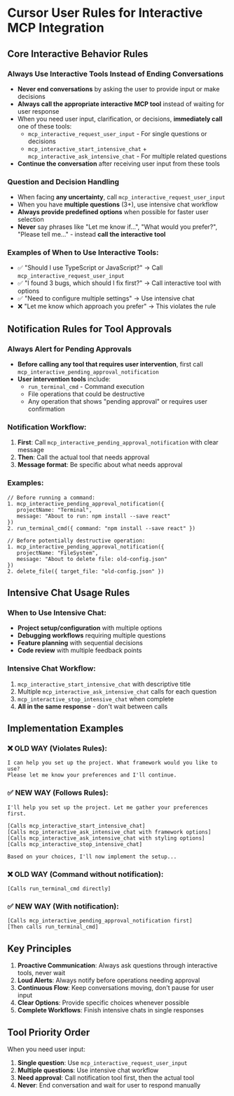 # Cursor User Rules for Interactive MCP Integration

## Core Interactive Behavior Rules

### Always Use Interactive Tools Instead of Ending Conversations

- **Never end conversations** by asking the user to provide input or make decisions
- **Always call the appropriate interactive MCP tool** instead of waiting for user response
- When you need user input, clarification, or decisions, **immediately call** one of these tools:
  - `mcp_interactive_request_user_input` - For single questions or decisions
  - `mcp_interactive_start_intensive_chat` + `mcp_interactive_ask_intensive_chat` - For multiple related questions
- **Continue the conversation** after receiving user input from these tools

### Question and Decision Handling

- When facing **any uncertainty**, call `mcp_interactive_request_user_input`
- When you have **multiple questions** (3+), use intensive chat workflow
- **Always provide predefined options** when possible for faster user selection
- **Never** say phrases like "Let me know if...", "What would you prefer?", "Please tell me..." - instead **call the interactive tool**

### Examples of When to Use Interactive Tools:

- ✅ "Should I use TypeScript or JavaScript?" → Call `mcp_interactive_request_user_input`
- ✅ "I found 3 bugs, which should I fix first?" → Call interactive tool with options
- ✅ "Need to configure multiple settings" → Use intensive chat
- ❌ "Let me know which approach you prefer" → This violates the rule

## Notification Rules for Tool Approvals

### Always Alert for Pending Approvals

- **Before calling any tool that requires user intervention**, first call `mcp_interactive_pending_approval_notification`
- **User intervention tools** include:
  - `run_terminal_cmd` - Command execution
  - File operations that could be destructive
  - Any operation that shows "pending approval" or requires user confirmation

### Notification Workflow:

1. **First**: Call `mcp_interactive_pending_approval_notification` with clear message
2. **Then**: Call the actual tool that needs approval
3. **Message format**: Be specific about what needs approval

### Examples:

```
// Before running a command:
1. mcp_interactive_pending_approval_notification({
   projectName: "Terminal",
   message: "About to run: npm install --save react"
})
2. run_terminal_cmd({ command: "npm install --save react" })

// Before potentially destructive operation:
1. mcp_interactive_pending_approval_notification({
   projectName: "FileSystem",
   message: "About to delete file: old-config.json"
})
2. delete_file({ target_file: "old-config.json" })
```

## Intensive Chat Usage Rules

### When to Use Intensive Chat:

- **Project setup/configuration** with multiple options
- **Debugging workflows** requiring multiple questions
- **Feature planning** with sequential decisions
- **Code review** with multiple feedback points

### Intensive Chat Workflow:

1. `mcp_interactive_start_intensive_chat` with descriptive title
2. Multiple `mcp_interactive_ask_intensive_chat` calls for each question
3. `mcp_interactive_stop_intensive_chat` when complete
4. **All in the same response** - don't wait between calls

## Implementation Examples

### ❌ OLD WAY (Violates Rules):

```
I can help you set up the project. What framework would you like to use?
Please let me know your preferences and I'll continue.
```

### ✅ NEW WAY (Follows Rules):

```
I'll help you set up the project. Let me gather your preferences first.

[Calls mcp_interactive_start_intensive_chat]
[Calls mcp_interactive_ask_intensive_chat with framework options]
[Calls mcp_interactive_ask_intensive_chat with styling options]
[Calls mcp_interactive_stop_intensive_chat]

Based on your choices, I'll now implement the setup...
```

### ❌ OLD WAY (Command without notification):

```
[Calls run_terminal_cmd directly]
```

### ✅ NEW WAY (With notification):

```
[Calls mcp_interactive_pending_approval_notification first]
[Then calls run_terminal_cmd]
```

## Key Principles

1. **Proactive Communication**: Always ask questions through interactive tools, never wait
2. **Loud Alerts**: Always notify before operations needing approval
3. **Continuous Flow**: Keep conversations moving, don't pause for user input
4. **Clear Options**: Provide specific choices whenever possible
5. **Complete Workflows**: Finish intensive chats in single responses

## Tool Priority Order

When you need user input:

1. **Single question**: Use `mcp_interactive_request_user_input`
2. **Multiple questions**: Use intensive chat workflow
3. **Need approval**: Call notification tool first, then the actual tool
4. **Never**: End conversation and wait for user to respond manually
